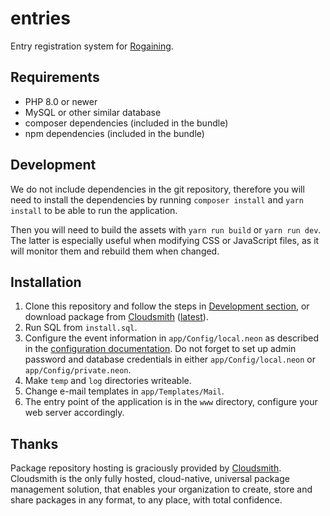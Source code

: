 # entries

Entry registration system for [Rogaining](http://en.wikipedia.org/wiki/Rogaining).

## Requirements

- PHP 8.0 or newer
- MySQL or other similar database
- composer dependencies (included in the bundle)
- npm dependencies (included in the bundle)

## Development

We do not include dependencies in the git repository, therefore you will need to install the dependencies by running `composer install` and `yarn install` to be able to run the application.

Then you will need to build the assets with `yarn run build` or `yarn run dev`. The latter is especially useful when modifying CSS or JavaScript files, as it will monitor them and rebuild them when changed.

## Installation

1. Clone this repository and follow the steps in [Development section](#development), or download package from [Cloudsmith](https://cloudsmith.io/~entries-for-rogaining/repos/entries/packages/) ([latest](https://cloudsmith.io/~entries-for-rogaining/repos/entries/packages/?q=version%3Alatest)).
2. Run SQL from `install.sql`.
3. Configure the event information in `app/Config/local.neon` as described in the [configuration documentation](docs/configuration.md). Do not forget to set up admin password and database credentials in either `app/Config/local.neon` or `app/Config/private.neon`.
4. Make `temp` and `log` directories writeable.
5. Change e-mail templates in `app/Templates/Mail`.
6. The entry point of the application is in the `www` directory, configure your web server accordingly.

## Thanks

Package repository hosting is graciously provided by [Cloudsmith](https://cloudsmith.com). Cloudsmith is the only fully hosted, cloud-native, universal package management solution, that enables your organization to create, store and share packages in any format, to any place, with total confidence.
